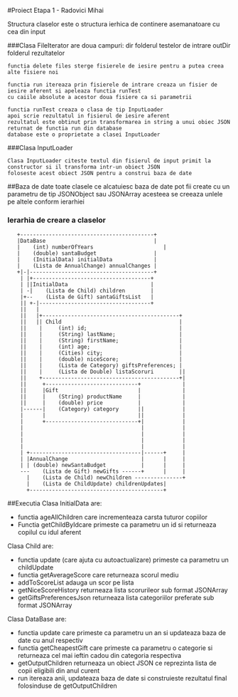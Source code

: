 #Proiect Etapa 1 - Radovici Mihai

Structura claselor este o structura ierhica de continere asemanatoare cu cea din input

###Clasa FileIterator
    are doua campuri: 
        dir folderul testelor de intrare
        outDir folderul rezultatelor
    
    functia delete files sterge fisierele de iesire pentru a putea creea alte fisiere noi
    
    functia run itereaza prin fisierele de intrare creaza un fisier de iesire aferent si apeleaza functia runTest
    cu caiile absolute a acestor doua fisiere ca si parametrii
    
    functia runTest creaza o clasa de tip InputLoader
    apoi scrie rezultatul in fisierul de iesire aferent
    rezultatul este obtinut prin transformarea in string a unui obiec JSON returnat de functia run din database
    database este o proprietate a clasei InputLoader

###Clasa InputLoader

    Clasa InputLoader citeste textul din fisierul de input primit la constructor si il transforma intr-un obiect JSON
    foloseste acest obiect JSON pentru a construi baza de date

##Baza de date
toate clasele ce alcatuiesc baza de date pot fii create cu un parametru de tip JSONObject sau JSONArray
acesteea se creeaza unlele pe altele conform ierarhiei

### Ierarhia de creare a claselor

       +------------------------------------------+                                                                                        
       |DataBase                                  |                                                                                        
       |	(int) numberOfYears                      |                                                                                        
       |    (double) santaBudget                  |                                                                                        
       |    (InitialData) initialData             |                                                                                        
       |    (Lista de AnnualChange) annualChanges |                                                                                        
       +|-|---------------------------------------+                                                                                        
        | |+-------------------------------------+                                                                                         
        | ||InitialData                          |                                                                                         
        | -|	(Lista de Child) children        |                                                                                         
        |+--    (Lista de Gift) santaGiftsList   |                                                                                         
        || +-|-----------------------------------+                                                                                         
        ||   |                                                                                                                             
        ||   |+-------------------------------------------+                                                                                
        ||   || Child                                     |                                                                                
        ||    |     (int) id;                             |                                                                                
        ||    |     (String) lastName;                    |                                                                                
        ||    |     (String) firstName;                   |                                                                                
        ||    |     (int) age;                            |                                                                                
        ||    |     (Cities) city;                        |                                                                                
        ||    |     (double) niceScore;                   |                                                                                
        ||    |     (Lista de Category) giftsPreferences; |                                                                                
        ||    |     (Lista de Double) listaScoruri        ||                                                                               
        ||    +-------------------------------------------+|                                                                               
        ||     +-----------------------------+             |                                                                               
        ||     |Gift                         |             |                                                                               
        ||     |    (String) productName     |             |                                                                               
        ||     |    (double) price           |             |                                                                               
        |------|    (Category) category      ||            |                                                                               
        |      |                             ||            |                                                                               
        |      +-----------------------------+|            |                                                                               
        |                                     |            |                                                                               
        |                                     |            |                                                                               
        |                                     |            |                                                                               
        |                                     |            |                                                                               
        | +-----------------------------------|------+     |                                                                               
        | |AnnualChange                       |      |     |                                                                 
        | |	(double) newSantaBudget           |      |     |                                                                               
        ---    (Lista de Gift) newGifts ------+      |     |                                                                               
          |    (Lista de Child) newChildren ---------------+                                                                               
          |    (Lista de ChildUpdate) childrenUpdates|                                                                                     
          +------------------------------------------+        

##Executia
Clasa InitialData are:
- functia  ageAllChildren care incrementeaza carsta tuturor copiilor
- Functia getChildByIdcare primeste ca parametru un id si returneaza copilul cu idul aferent

Clasa Child are:
- functia update (care ajuta cu autoactualizare) primeste ca parametru un childUpdate
- functia getAverageScore care returneaza scorul mediu
- addToScoreList adauga un scor pe lista
- getNiceScoreHistory returneaza lista scorurileor sub format JSONArray
- getGiftsPreferencesJson returneaza lista categoriilor preferate sub format JSONArray

Clasa DataBase are:
- functia update care primeste ca parametru un an si updateaza baza de date cu anul respectiv
- functia getCheapestGift care primeste ca parametru o categorie si returneaza cel mai ieftin cadou din categoria respectiva
- getOutputChildren returneaza un obiect JSON ce reprezinta lista de copii eligibili din anul curent
- run itereaza anii, updateaza baza de date si construieste rezultatul final folosinduse de getOutputChildren

